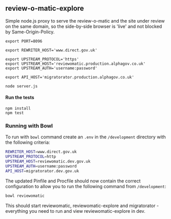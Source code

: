## review-o-matic-explore

Simple node.js proxy to serve the review-o-matic and the site under review on the same domain, so the side-by-side browser is 'live' and not blocked by Same-Origin-Policy.

    export PORT=8096

    export REWRITER_HOST='www.direct.gov.uk'

    export UPSTREAM_PROTOCOL='https'
    export UPSTREAM_HOST='reviewomatic.production.alphagov.co.uk'
    export UPSTREAM_AUTH='username:password'

    export API_HOST='migratorator.production.alphagov.co.uk'

    node server.js

#### Run the tests

    npm install
    npm test


### Running with Bowl

To run with `bowl` command create an `.env` in the `/development` directory with the following criteria:

```sh
REWRITER_HOST=www.direct.gov.uk
UPSTREAM_PROTOCOL=http
UPSTREAM_HOST=reviewomatic.dev.gov.uk
UPSTREAM_AUTH=username:password
API_HOST=migratorator.dev.gov.uk
```

The updated Pinfile and Procfile should now contain the correct configuration to allow you to run the following command from `/development`:

```sh
bowl reviewomatic
```

This should start reviewomatic, reviewomatic-explore and migratorator - everything you need to run and view reviewomatic-explore in dev.